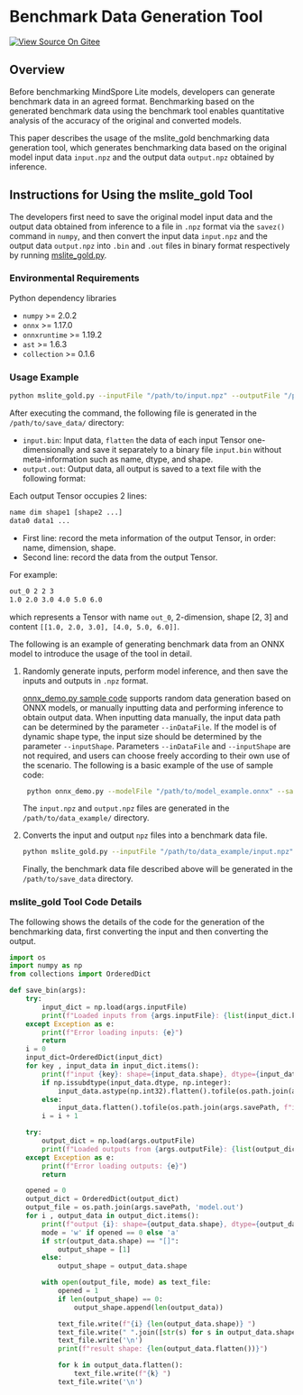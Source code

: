 # Benchmark Data Generation Tool

[![View Source On Gitee](https://mindspore-website.obs.cn-north-4.myhuaweicloud.com/website-images/master/resource/_static/logo_source_en.svg)](https://gitee.com/mindspore/docs/blob/master/docs/lite/docs/source_en/tools/benchmark_golden_data.md)

## Overview

Before benchmarking MindSpore Lite models, developers can generate benchmark data in an agreed format. Benchmarking based on the generated benchmark data using the benchmark tool enables quantitative analysis of the accuracy of the original and converted models.

This paper describes the usage of the mslite_gold benchmarking data generation tool, which generates benchmarking data based on the original model input data `input.npz` and the output data `output.npz` obtained by inference.

## Instructions for Using the mslite_gold Tool

The developers first need to save the original model input data and the output data obtained from inference to a file in `.npz` format via the `savez()` command in `numpy`, and then convert the input data `input.npz` and the output data `output.npz` into `.bin` and `.out` files in binary format respectively by running [mslite_gold.py](https://gitee.com/mindspore/docs/blob/master/docs/sample_code/golden/mslite_gold.py).

### Environmental Requirements

Python dependency libraries

- `numpy` >= 2.0.2
- `onnx` >= 1.17.0
- `onnxruntime` >= 1.19.2
- `ast` >= 1.6.3
- `collection` >= 0.1.6

### Usage Example

```bash
python mslite_gold.py --inputFile "/path/to/input.npz" --outputFile "/path/to/output.npz" --savePath "/path/to/save_data"
```

After executing the command, the following file is generated in the `/path/to/save_data/` directory:

- `input.bin`: Input data, `flatten` the data of each input Tensor one-dimensionally and save it separately to a binary file `input.bin` without meta-information such as name, dtype, and shape.
- `output.out`: Output data, all output is saved to a text file with the following format:

Each output Tensor occupies 2 lines:

```bash
name dim shape1 [shape2 ...]
data0 data1 ...
```

- First line: record the meta information of the output Tensor, in order: name, dimension, shape.
- Second line: record the data from the output Tensor.

For example:

```bash
out_0 2 2 3
1.0 2.0 3.0 4.0 5.0 6.0
```

which represents a Tensor with name `out_0`, 2-dimension, shape [2, 3] and content `[[1.0, 2.0, 3.0], [4.0, 5.0, 6.0]]`.

The following is an example of generating benchmark data from an ONNX model to introduce the usage of the tool in detail.

1. Randomly generate inputs, perform model inference, and then save the inputs and outputs in `.npz` format.

   [onnx_demo.py sample code](https://gitee.com/mindspore/docs/blob/master/docs/sample_code/golden/onnx_demo.py) supports random data generation based on ONNX models, or manually inputting data and performing inference to obtain output data. When inputting data manually, the input data path can be determined by the parameter `--inDataFile`. If the model is of dynamic shape type, the input size should be determined by the parameter `--inputShape`. Parameters `--inDataFile` and `--inputShape` are not required, and users can choose freely according to their own use of the scenario. The following is a basic example of the use of sample code:

   ```bash
    python onnx_demo.py --modelFile "/path/to/model_example.onnx" --savePath "/path/to/data_example"
   ```

   The `input.npz` and `output.npz` files are generated in the `/path/to/data_example/` directory.

2. Converts the input and output `npz` files into a benchmark data file.

   ```bash
   python mslite_gold.py --inputFile "/path/to/data_example/input.npz" --outputFile "/path/to/data_example/output.npz" --savePath "/path/to/save_data"
   ```

   Finally, the benchmark data file described above will be generated in the `/path/to/save_data` directory.

### mslite_gold Tool Code Details

The following shows the details of the code for the generation of the benchmarking data, first converting the input and then converting the output.

```python
import os
import numpy as np
from collections import OrderedDict

def save_bin(args):
    try:
        input_dict = np.load(args.inputFile)
        print(f"Loaded inputs from {args.inputFile}: {list(input_dict.keys())}")
    except Exception as e:
        print(f"Error loading inputs: {e}")
        return
    i = 0
    input_dict=OrderedDict(input_dict)
    for key , input_data in input_dict.items():
        print(f"input {key}: shape={input_data.shape}, dtype={input_data.dtype}")
        if np.issubdtype(input_data.dtype, np.integer):
            input_data.astype(np.int32).flatten().tofile(os.path.join(args.savePath, f"input.bin{i}"))
        else:
            input_data.flatten().tofile(os.path.join(args.savePath, f"input.bin{i}"))
        i = i + 1

    try:
        output_dict = np.load(args.outputFile)
        print(f"Loaded outputs from {args.outputFile}: {list(output_dict.keys())}")
    except Exception as e:
        print(f"Error loading outputs: {e}")
        return

    opened = 0
    output_dict = OrderedDict(output_dict)
    output_file = os.path.join(args.savePath, 'model.out')
    for i , output_data in output_dict.items():
        print(f"output {i}: shape={output_data.shape}, dtype={output_data.dtype}")
        mode = 'w' if opened == 0 else 'a'
        if str(output_data.shape) == "[]":
            output_shape = [1]
        else:
            output_shape = output_data.shape

        with open(output_file, mode) as text_file:
            opened = 1
            if len(output_shape) == 0:
                output_shape.append(len(output_data))

            text_file.write(f"{i} {len(output_data.shape)} ")
            text_file.write(" ".join([str(s) for s in output_data.shape]))
            text_file.write('\n')
            print(f"result shape: {len(output_data.flatten())}")

            for k in output_data.flatten():
                text_file.write(f"{k} ")
            text_file.write('\n')
```
